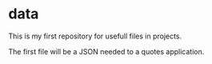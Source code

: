 # data
This is my first repository for usefull files in projects.

The first file will be a JSON needed to a quotes application.
